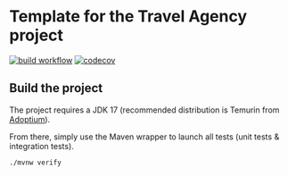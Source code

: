 # Template for the Travel Agency project

[![build workflow](https://github.com/lahdissou97/travel_agency/actions/workflows/build.yml/badge.svg)](https://github.com/lahdissou97/travel_agency/actions)
[![codecov](https://codecov.io/gh/lahdissou97/travel_agency/branch/main/graph/badge.svg)](https://codecov.io/gh/lahdissou97/travel_agency)

## Build the project

The project requires a JDK 17 (recommended distribution is Temurin from [Adoptium](https://adoptium.net/)).

From there, simply use the Maven wrapper to launch all tests (unit tests & integration tests).

`./mvnw verify`
